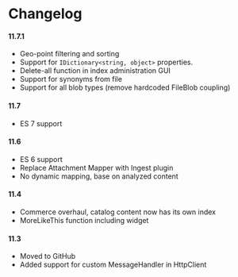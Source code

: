 # Changelog

#### 11.7.1
* Geo-point filtering and sorting
* Support for `IDictionary<string, object>` properties.
* Delete-all function in index administration GUI
* Support for synonyms from file
* Support for all blob types (remove hardcoded FileBlob coupling)

#### 11.7
* ES 7 support

#### 11.6
* ES 6 support
* Replace Attachment Mapper with Ingest plugin
* No dynamic mapping, base on analyzed content

#### 11.4

* Commerce overhaul, catalog content now has its own index
* MoreLikeThis function including widget

#### 11.3

* Moved to GitHub
* Added support for custom MessageHandler in HttpClient
